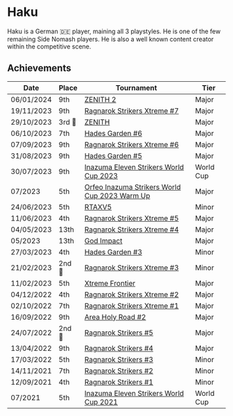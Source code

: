 # Haku

Haku is a German :de: player, maining all 3 playstyles. 
He is one of the few remaining Side Nomash players.
He is also a well known content creator within the competitive scene.

## Achievements

| Date | Place | Tournament | Tier |
| - | - | - | - |
| 06/01/2024 | 9th | [ZENITH 2](../../tournaments/misc/zenith2.md) | Major |
| 19/11/2023 | 9th | [Ragnarok Strikers Xtreme #7](../../tournaments/ragna/ragnax7.md) | Major |
| 29/10/2023 |3rd :3rd_place_medal: | [ZENITH](../../tournaments/misc/zenith1.md) | Major |
| 06/10/2023 | 7th | [Hades Garden #6](../../tournaments/hg/hg6.md) | Major |
| 07/09/2023 | 9th | [Ragnarok Strikers Xtreme #6](../../tournaments/ragna/ragnax6.md) | Major |
| 31/08/2023 | 9th | [Hades Garden #5](../../tournaments/hg/hg5.md) | Major |
| 30/07/2023 | 9th | [Inazuma Eleven Strikers World Cup 2023](../../tournaments/worldcup23.md) | World Cup |
| 07/2023 | 5th | [Orfeo Inazuma Strikers World Cup 2023 Warm Up](../../tournaments/misc/orfeowc.md) | Major |
| 24/06/2023 | 5th | [RTAXV5](../../tournaments/rtaxv/rtaxv5.md) | Minor |
| 11/06/2023 | 4th | [Ragnarok Strikers Xtreme #5](../../tournaments/ragna/ragnax5.md) | Major |
| 04/05/2023 | 13th | [Ragnarok Strikers Xtreme #4](../../tournaments/ragna/ragnax4.md) | Major |
| 05/2023 | 13th | [God Impact](../../tournaments/misc/godimpact.md) | Major |
| 27/03/2023 | 4th | [Hades Garden #3](../../tournaments/hg/hg3.md) | Minor |
| 21/02/2023 |2nd :2nd_place_medal: | [Ragnarok Strikers Xtreme #3](../../tournaments/ragna/ragnax3.md) | Minor |
| 11/02/2023 | 5th | [Xtreme Frontier](../../tournaments/sf/xf.md) | Major |
| 04/12/2022 | 4th | [Ragnarok Strikers Xtreme #2](../../tournaments/ragna/ragnax2.md) | Major |
| 02/10/2022 | 7th | [Ragnarok Strikers Xtreme #1](../../tournaments/ragna/ragnax1.md) | Major |
| 16/09/2022 | 9th | [Area Holy Road #2](../../tournaments/misc/holyroad2.md) | Major |
| 24/07/2022 |2nd :2nd_place_medal: | [Ragnarok Strikers #5](../../tournaments/ragna/ragna5.md) | Major |
| 13/04/2022 | 9th | [Ragnarok Strikers #4](../../tournaments/ragna/ragna4.md) | Major |
| 17/03/2022 | 5th | [Ragnarok Strikers #3](../../tournaments/ragna/ragna3.md) | Minor |
| 14/11/2021 | 7th | [Ragnarok Strikers #2](../../tournaments/ragna/ragna2.md) | Minor |
| 12/09/2021 | 4th | [Ragnarok Strikers #1](../../tournaments/ragna/ragna1.md) | Minor |
| 07/2021 | 5th | [Inazuma Eleven Strikers World Cup 2021](../../tournaments/worldcup21.md) | World Cup |

